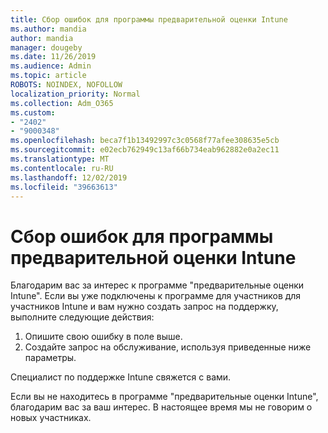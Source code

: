 ```yaml
---
title: Сбор ошибок для программы предварительной оценки Intune
ms.author: mandia
author: mandia
manager: dougeby
ms.date: 11/26/2019
ms.audience: Admin
ms.topic: article
ROBOTS: NOINDEX, NOFOLLOW
localization_priority: Normal
ms.collection: Adm_O365
ms.custom:
- "2402"
- "9000348"
ms.openlocfilehash: beca7f1b13492997c3c0568f77afee308635e5cb
ms.sourcegitcommit: e02ecb762949c13af66b734eab962882e0a2ec11
ms.translationtype: MT
ms.contentlocale: ru-RU
ms.lasthandoff: 12/02/2019
ms.locfileid: "39663613"
---
```

# <a name="intune-insider-bug-filing"></a>Сбор ошибок для программы предварительной оценки Intune

Благодарим вас за интерес к программе "предварительные оценки Intune". Если вы уже подключены к программе для участников для участников Intune и вам нужно создать запрос на поддержку, выполните следующие действия:

1. Опишите свою ошибку в поле выше.
2. Создайте запрос на обслуживание, используя приведенные ниже параметры.

Специалист по поддержке Intune свяжется с вами.

Если вы не находитесь в программе "предварительные оценки Intune", благодарим вас за ваш интерес. В настоящее время мы не говорим о новых участниках.
